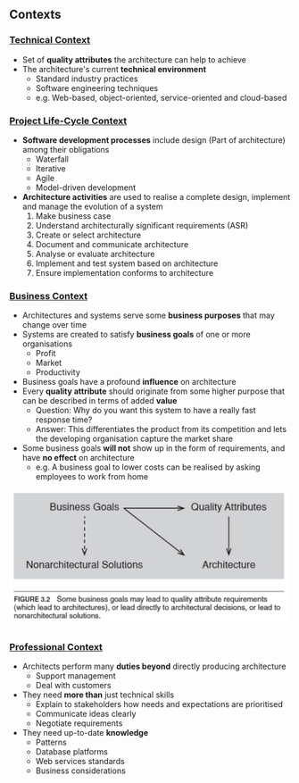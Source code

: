 ## Contexts

### [Technical Context](#)
- Set of **quality attributes** the architecture can help to achieve
- The architecture's current **technical environment**
   - Standard industry practices
   - Software engineering techniques
   - e.g. Web-based, object-oriented, service-oriented and cloud-based

### [Project Life-Cycle Context](#)
- **Software development processes** include design (Part of architecture) among their obligations
   - Waterfall
   - Iterative
   - Agile
   - Model-driven development
- **Architecture activities** are used to realise a complete design, implement and manage the evolution of a system
   1. Make business case
   2. Understand architecturally significant requirements (ASR)
   3. Create or select architecture
   4. Document and communicate architecture
   5. Analyse or evaluate architecture
   6. Implement and test system based on architecture
   7. Ensure implementation conforms to architecture

### [Business Context](#)
- Architectures and systems serve some **business purposes** that may change over time
- Systems are created to satisfy **business goals** of one or more organisations
   - Profit 
   - Market
   - Productivity 
- Business goals have a profound **influence** on architecture
- Every **quality attribute** should originate from some higher purpose that can be described in terms of added **value**
   - Question: Why do you want this system to have a really fast response time?
   - Answer: This differentiates the product from its competition and lets the developing organisation capture the market share
- Some business goals **will not** show up in the form of requirements, and have **no effect** on architecture
   - e.g. A business goal to lower costs can be realised by asking employees to work from home
<img src="business-goals.png" alt="Business Goals" width=500px />

### [Professional Context](#)
- Architects perform many **duties beyond** directly producing architecture
   - Support management
   - Deal with customers
- They need **more than** just technical skills
   - Explain to stakeholders how needs and expectations are prioritised
   - Communicate ideas clearly
   - Negotiate requirements
- They need up-to-date **knowledge**
   - Patterns
   - Database platforms
   - Web services standards
   - Business considerations